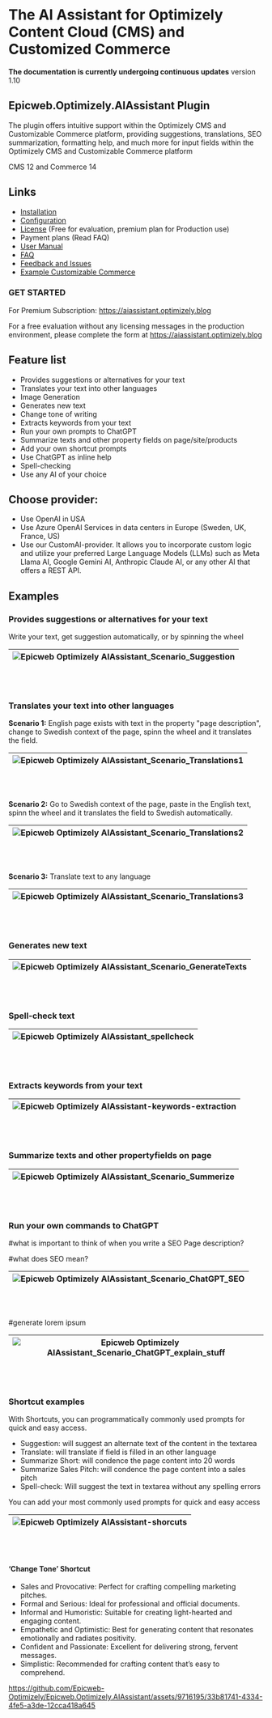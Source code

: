 # The AI Assistant for Optimizely Content Cloud (CMS) and Customized Commerce

**The documentation is currently undergoing continuous updates** version 1.10

## Epicweb.Optimizely.AIAssistant Plugin
The plugin offers intuitive support within the Optimizely CMS and Customizable Commerce platform, providing suggestions, translations, SEO summarization, formatting help, and much more for input fields within the Optimizely CMS and Customizable Commerce platform

CMS 12 and Commerce 14

## Links 
- [Installation](installation.md)
- [Configuration](configuration.md)
- [License](license.md) (Free for evaluation, premium plan for Production use)
- Payment plans (Read FAQ)
- [User Manual](user-manual.md)
- [FAQ](faq.md)
- [Feedback and Issues](https://github.com/Epicweb-Optimizely/Epicweb.Optimizely.AIAssistant/discussions)
- [Example Customizable Commerce](Example-Commerce-work-with-SEO-and-translations-on-a-product.md)

### GET STARTED

For Premium Subscription: https://aiassistant.optimizely.blog

For a free evaluation without any licensing messages in the production environment, please complete the form at https://aiassistant.optimizely.blog

## Feature list
- Provides suggestions or alternatives for your text
- Translates your text into other languages
- Image Generation
- Generates new text
- Change tone of writing
- Extracts keywords from your text
- Run your own prompts to ChatGPT
- Summarize texts and other property fields on page/site/products
- Add your own shortcut prompts
- Use ChatGPT as inline help
- Spell-checking
- Use any AI of your choice

## Choose provider:
- Use OpenAI in USA
- Use Azure OpenAI Services in data centers in Europe (Sweden, UK, France, US)
- Use our CustomAI-provider. It allows you to incorporate custom logic and utilize your preferred Large Language Models (LLMs) such as Meta Llama AI, Google Gemini AI, Anthropic Claude AI, or any other AI that offers a REST API.

## Examples

### Provides suggestions or alternatives for your text

Write your text, get suggestion automatically, or by spinning the wheel


| ![Epicweb Optimizely AIAssistant_Scenario_Suggestion](https://github.com/Epicweb-Optimizely/Epicweb.Optimizely.AIAssistant/assets/9716195/1edc64b4-701c-40e5-a587-13358ef6c732) |
|-|

<br /><br />

### Translates your text into other languages

**Scenario 1:** English page exists with text in the property "page description", change to Swedish context of the page, spinn the wheel and it translates the field.

| ![Epicweb Optimizely AIAssistant_Scenario_Translations1](https://github.com/Epicweb-Optimizely/Epicweb.Optimizely.AIAssistant/assets/9716195/5973da64-f645-43f0-93eb-6769bb1170fb) |
|-|

<br /><br />

**Scenario 2:** Go to Swedish context of the page, paste in the English text, spinn the wheel and it translates the field to Swedish automatically.

| ![Epicweb Optimizely AIAssistant_Scenario_Translations2](https://github.com/Epicweb-Optimizely/Epicweb.Optimizely.AIAssistant/assets/9716195/110e46a3-0538-462e-adde-ea0e47ca0d98) |
|-|

<br /><br />

**Scenario 3:** Translate text to any language

| ![Epicweb Optimizely AIAssistant_Scenario_Translations3](https://github.com/Epicweb-Optimizely/Epicweb.Optimizely.AIAssistant/assets/9716195/96da3776-8fde-4e4e-b81a-cb076d6ea8ae) |
|-|

<br /><br />

### Generates new text

| ![Epicweb Optimizely AIAssistant_Scenario_GenerateTexts](https://github.com/Epicweb-Optimizely/Epicweb.Optimizely.AIAssistant/assets/9716195/c7b3c62b-76c2-411b-83b5-57a67ea34848) |
|-|

<br /><br />

### Spell-check text

| ![Epicweb Optimizely AIAssistant_spellcheck](https://github.com/Epicweb-Optimizely/Epicweb.Optimizely.AIAssistant/assets/9716195/1dd94fdb-65d3-4b54-bc15-a34bbb620cf8) |
|-|

<br /><br />


### Extracts keywords from your text

| ![Epicweb Optimizely AIAssistant-keywords-extraction](https://github.com/Epicweb-Optimizely/Epicweb.Optimizely.AIAssistant/assets/9716195/acd4868b-9e9a-48d0-9c76-eae93deaa1fd) |
|-|

<br /><br />

### Summarize texts and other propertyfields on page


| ![Epicweb Optimizely AIAssistant_Scenario_Summerize](https://github.com/Epicweb-Optimizely/Epicweb.Optimizely.AIAssistant/assets/9716195/73c84d7a-5ab9-4b06-82b8-7e1a24fd10d9) |
|-|


<br /><br />

### Run your own commands to ChatGPT 

#what is important to think of when you write a SEO Page description?

#what does SEO mean?

| ![Epicweb Optimizely AIAssistant_Scenario_ChatGPT_SEO](https://github.com/Epicweb-Optimizely/Epicweb.Optimizely.AIAssistant/assets/9716195/6cc36306-dc33-4c0a-9ca6-724a03643070) |
|-|


<br /><br />

#generate lorem ipsum

| ![Epicweb Optimizely AIAssistant_Scenario_ChatGPT_explain_stuff](https://github.com/Epicweb-Optimizely/Epicweb.Optimizely.AIAssistant/assets/9716195/63e7ab1c-3c9c-4bed-a38e-e6caf0ff9eea) |
|-|

<br /><br />

### Shortcut examples

With Shortcuts, you can programmatically commonly used prompts for quick and easy access.

- Suggestion: will suggest an alternate text of the content in the textarea
- Translate: will translate if field is filled in an other language
- Summarize Short: will condence the page content into 20 words
- Summarize Sales Pitch: will condence the page content into a sales pitch
- Spell-check: Will suggest the text in textarea without any spelling errors

You can add your most commonly used prompts for quick and easy access

| ![Epicweb Optimizely AIAssistant-shorcuts](https://github.com/Epicweb-Optimizely/Epicweb.Optimizely.AIAssistant/assets/9716195/bce3581f-0039-45b5-8fc1-b9ec8705d5a0) |
|-|

<br /><br />

#### ‘Change Tone’ Shortcut

- Sales and Provocative: Perfect for crafting compelling marketing pitches.
- Formal and Serious: Ideal for professional and official documents.
- Informal and Humoristic: Suitable for creating light-hearted and engaging content.
- Empathetic and Optimistic: Best for generating content that resonates emotionally and radiates positivity.
- Confident and Passionate: Excellent for delivering strong, fervent messages.
- Simplistic: Recommended for crafting content that’s easy to comprehend.
  
https://github.com/Epicweb-Optimizely/Epicweb.Optimizely.AIAssistant/assets/9716195/33b81741-4334-4fe5-a3de-12cca418a645


